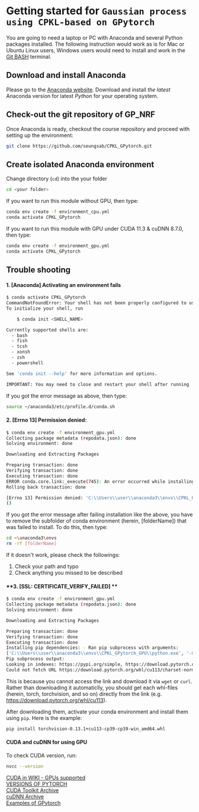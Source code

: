 # Getting started for `Gaussian process using CPKL-based on GPytorch`

You are going to need a laptop or PC with Anaconda and several Python packages installed.
The following instruction would work as is for Mac or Ubuntu Linux users, Windows users would need to install and work in the [Git BASH](https://gitforwindows.org/) terminal.


## Download and install Anaconda

Please go to the [Anaconda website](https://www.anaconda.com/).
Download and install *the latest* Anaconda version for latest *Python* for your operating system.


## Check-out the git repository of GP_NRF

Once Anaconda is ready, checkout the course repository and proceed with setting up the environment:

```bash
git clone https://github.com/seungsab/CPKL_GPytorch.git
```


## Create isolated Anaconda environment

Change directory (`cd`) into the your folder
```bash
cd <your folder>
```

If you want to run this module without GPU, then type:
```bash
conda env create -f environment_cpu.yml
conda activate CPKL_GPytorch
```


If you want to run this module with GPU under CUDA 11.3 & cuDNN 8.7.0, then type:
```bash
conda env create -f environment_gpu.yml
conda activate CPKL_GPytorch
```

## Trouble shooting
#### **1. [Anaconda] Activating an environment fails**
```bash
$ conda activate CPKL_GPytorch
CommandNotFoundError: Your shell has not been properly configured to use 'conda activate'.
To initialize your shell, run

    $ conda init <SHELL_NAME>

Currently supported shells are:
  - bash
  - fish
  - tcsh
  - xonsh
  - zsh
  - powershell

See 'conda init --help' for more information and options.

IMPORTANT: You may need to close and restart your shell after running 'conda init'.
```
<!-- ![conda_init_error.PNG](./img/conda_init_error.PNG) -->

If you got the error message as above, then type:
```bash
source ~/anaconda3/etc/profile.d/conda.sh
```


#### **2. [Errno 13] Permission denied:**
```bash
$ conda env create -f environment_gpu.yml
Collecting package metadata (repodata.json): done
Solving environment: done

Downloading and Extracting Packages

Preparing transaction: done
Verifying transaction: done
Executing transaction: done
ERROR conda.core.link:_execute(745): An error occurred while installing package 'defaults::vs2015_runtime-14.27.29016-h5e58377_2'.
Rolling back transaction: done

[Errno 13] Permission denied: 'C:\\Users\\user\\anaconda3\\envs\\CPKL_GPytorch\\vcruntime140.dll'
()
```

If you got the error message after failing installation like the above, you have to remove the subfolder of conda environment (herein, [folderName]) that was failed to install.
To do this, then type:

```bash
cd ~\anaconda3\envs
rm -rf [folderName]
```

If it doesn't work, please check the followings:
1) Check your path and typo
2) Check anything you missed to be described


#### **3. [SSL: CERTIFICATE_VERIFY_FAILED] **

```bash
$ conda env create -f environment_gpu.yml
Collecting package metadata (repodata.json): done
Solving environment: done

Downloading and Extracting Packages

Preparing transaction: done
Verifying transaction: done
Executing transaction: done
Installing pip dependencies: - Ran pip subprocess with arguments:
['C:\\Users\\user\\anaconda3\\envs\\CPKL_GPytorch_GPU\\python.exe', '-m', 'pip', 'install', '-U', '-r', 'C:\\Users\\user\\Desktop\\CPKL_GPytorch\\condaenv.2o2y15x4.requirements.txt', '--exists-action=b']
Pip subprocess output:
Looking in indexes: https://pypi.org/simple, https://download.pytorch.org/whl/cu113
Could not fetch URL https://download.pytorch.org/whl/cu113/charset-normalizer/: There was a problem confirming the ssl certificate: HTTPSConnectionPool(host='download.pytorch.org', port=443): Max retries exceeded with url: /whl/cu113/charset-normalizer/ (Caused by SSLError(SSLCertVerificationError(1, '[SSL: CERTIFICATE_VERIFY_FAILED] certificate verify failed: self signed certificate in certificate chain (_ssl.c:1129)'))) - skipping
```

This is because you cannot access the link and download it via `wget` or `curl`. Rather than downloading it automaticlly, you should get each whl-files (herein, torch, torchvision, and so on) directly from the link (e.g. https://download.pytorch.org/whl/cu113).

After downloading them, activate your conda environment and install them using `pip`. Here is the example: 

```bash
pip install torchvision-0.13.1+cu113-cp39-cp39-win_amd64.whl
```

#### **CUDA and cuDNN for using GPU**
To check CUDA version, run:
```bash
nvcc --version
```
[CUDA in WIKI - GPUs supported](https://en.wikipedia.org/wiki/CUDA#GPUs_supported)  
[VERSIONS OF PYTORCH](https://pytorch.org/get-started/previous-versions/)  
[CUDA Toolkit Archive](https://developer.nvidia.com/cuda-toolkit-archive)  
[cuDNN Archive](https://developer.nvidia.com/rdp/cudnn-archive)  
[Examples of GPytorch](https://github.com/cornellius-gp/gpytorch/tree/master/examples)
